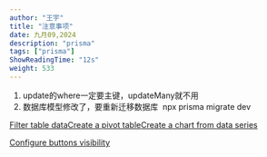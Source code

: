 ```yaml
---
author: "王宇"
title: "注意事项"
date: 九月09,2024
description: "prisma"
tags: ["prisma"]
ShowReadingTime: "12s"
weight: 533
---
```

1.  update的where一定要主键，updateMany就不用
2.  数据库模型修改了，要重新迁移数据库  npx prisma migrate dev

[Filter table data](#)[Create a pivot table](#)[Create a chart from data series](#)

[Configure buttons visibility](/users/tfac-settings.action)